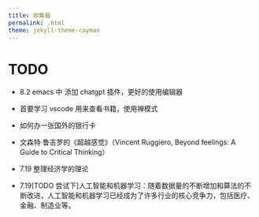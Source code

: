 ```yaml
---
title: 收集箱
permalink: .html
theme: jekyll-theme-cayman
---
```


# TODO

- 8.2 emacs 中 添加 chatgpt 插件，更好的使用编辑器
- 首要学习 vscode 用来查看书籍，使用禅模式
- 如何办一张国外的银行卡
- 文森特·鲁吉罗的《超越感觉》（Vincent Ruggiero, Beyond feelings: A Guide to Critical Thinking）

- 7.19 整理经济学的理论 
- 7.19[TODO 尝试下]人工智能和机器学习：随着数据量的不断增加和算法的不断改进，人工智能和机器学习已经成为了许多行业的核心竞争力，包括医疗、金融、制造业等。
